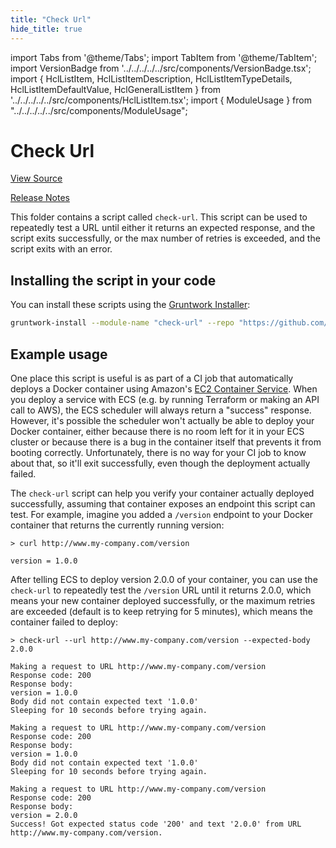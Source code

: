 ```yaml
---
title: "Check Url"
hide_title: true
---
```


import Tabs from '@theme/Tabs';
import TabItem from '@theme/TabItem';
import VersionBadge from '../../../../../src/components/VersionBadge.tsx';
import { HclListItem, HclListItemDescription, HclListItemTypeDetails, HclListItemDefaultValue, HclGeneralListItem } from '../../../../../src/components/HclListItem.tsx';
import { ModuleUsage } from "../../../../../src/components/ModuleUsage";

<VersionBadge repoTitle="CI Modules" version="0.59.2" lastModifiedVersion="0.50.11"/>

# Check Url

<a href="https://github.com/gruntwork-io/terraform-aws-ci/tree/v0.59.2/modules/check-url" className="link-button" title="View the source code for this module in GitHub.">View Source</a>

<a href="https://github.com/gruntwork-io/terraform-aws-ci/releases/tag/v0.50.11" className="link-button" title="Release notes for only versions which impacted this module.">Release Notes</a>

This folder contains a script called `check-url`. This script can be used to repeatedly test a URL until either it
returns an expected response, and the script exits successfully, or the max number of retries is exceeded, and the
script exits with an error.

## Installing the script in your code

You can install these scripts using the [Gruntwork Installer](https://github.com/gruntwork-io/gruntwork-installer):

```bash
gruntwork-install --module-name "check-url" --repo "https://github.com/gruntwork-io/terraform-aws-ci" --tag "v0.3.6"
```

## Example usage

One place this script is useful is as part of a CI job that automatically deploys a Docker container using Amazon's
[EC2 Container Service](https://aws.amazon.com/ecs/). When you deploy a service with ECS (e.g. by running Terraform or
making an API call to AWS), the ECS scheduler will always return a "success" response. However, it's possible the
scheduler won't actually be able to deploy your Docker container, either because there is no room left for it in your
ECS cluster or because there is a bug in the container itself that prevents it from booting correctly. Unfortunately,
there is no way for your CI job to know about that, so it'll exit successfully, even though the deployment actually
failed.

The `check-url` script can help you verify your container actually deployed successfully, assuming that container
exposes an endpoint this script can test. For example, imagine you added a `/version` endpoint to your Docker container
that returns the currently running version:

```
> curl http://www.my-company.com/version

version = 1.0.0
```

After telling ECS to deploy version 2.0.0 of your container, you can use the `check-url` to repeatedly test the
`/version` URL until it returns 2.0.0, which means your new container deployed successfully, or the maximum retries
are exceeded (default is to keep retrying for 5 minutes), which means the container failed to deploy:

```
> check-url --url http://www.my-company.com/version --expected-body 2.0.0

Making a request to URL http://www.my-company.com/version
Response code: 200
Response body:
version = 1.0.0
Body did not contain expected text '1.0.0'
Sleeping for 10 seconds before trying again.
 
Making a request to URL http://www.my-company.com/version
Response code: 200
Response body:
version = 1.0.0
Body did not contain expected text '1.0.0'
Sleeping for 10 seconds before trying again.
 
Making a request to URL http://www.my-company.com/version
Response code: 200
Response body:
version = 2.0.0
Success! Got expected status code '200' and text '2.0.0' from URL http://www.my-company.com/version. 
```


<!-- ##DOCS-SOURCER-START
{
  "originalSources": [
    "https://github.com/gruntwork-io/terraform-aws-ci/tree/v0.59.2/modules/check-url/readme.md",
    "https://github.com/gruntwork-io/terraform-aws-ci/tree/v0.59.2/modules/check-url/variables.tf",
    "https://github.com/gruntwork-io/terraform-aws-ci/tree/v0.59.2/modules/check-url/outputs.tf"
  ],
  "sourcePlugin": "module-catalog-api",
  "hash": "47b1744eb84f8ba7b75a8354f3836fd5"
}
##DOCS-SOURCER-END -->
